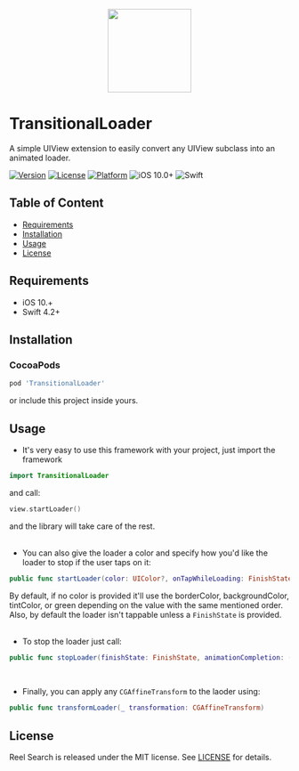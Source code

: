 
<p align="center"><img src="Resources/covergif.gif" width="150" height="150" /></a></p> 

# TransitionalLoader

A simple UIView extension to easily convert any UIView subclass into an animated loader.

[![Version](https://img.shields.io/cocoapods/v/TransitionalLoader.svg)](https://cocoapods.org/pods/TransitionalLoader)
[![License](https://img.shields.io/cocoapods/l/TransitionalLoader.svg)](https://cocoapods.org/pods/TransitionalLoader)
[![Platform](https://img.shields.io/cocoapods/p/TransitionalLoader.svg)](https://cocoapods.org/pods/TransitionalLoader)
![iOS 10.0+](https://img.shields.io/badge/iOS-10.0%2B-blue.svg)
![Swift](https://img.shields.io/badge/swift-4.2-brightgreen.svg)


Table of Content
------------

* [Requirements](#requirements)
* [Installation](#Installation)
* [Usage](#usage)
* [License](#license)

Requirements <a name="requirements"></a>
------------

* iOS 10.+
* Swift 4.2+


Installation <a name="Installation"></a>
------------

### CocoaPods

```ruby
pod 'TransitionalLoader'
```

or include this project inside yours.

Usage <a name="usage"></a>
--------
* It's very easy to use this framework with your project, just import the framework 
```swift
import TransitionalLoader
```
and call:
```swift
view.startLoader()
```
and the library will take care of the rest.
<br>
<br>

* You can also give the loader a color and specify how you'd like the loader to stop if the user taps on it:
```swift
public func startLoader(color: UIColor?, onTapWhileLoading: FinishState?)
```
By default, if no color is provided it'll use the borderColor, backgroundColor, tintColor, or green depending on the value with the same mentioned order. <br>
Also, by default the loader isn't tappable unless a `FinishState` is provided. 
<br>
<br>

* To stop the loader just call:
```swift
public func stopLoader(finishState: FinishState, animationCompletion: (()->Void)?)
```
<br>


* Finally, you can apply any `CGAffineTransform` to the laoder using: 
```swift
public func transformLoader(_ transformation: CGAffineTransform)
```

License <a name="license"></a>
--------

Reel Search is released under the MIT license.
See [LICENSE](./LICENSE) for details.
